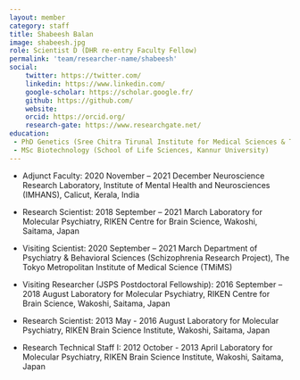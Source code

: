 ```yaml
---
layout: member
category: staff
title: Shabeesh Balan
image: shabeesh.jpg
role: Scientist D (DHR re-entry Faculty Fellow)
permalink: 'team/researcher-name/shabeesh'
social:
    twitter: https://twitter.com/
    linkedin: https://www.linkedin.com/
    google-scholar: https://scholar.google.fr/
    github: https://github.com/
    website:
    orcid: https://orcid.org/
    research-gate: https://www.researchgate.net/
education:
 - PhD Genetics (Sree Chitra Tirunal Institute for Medical Sciences & Technology, Trivandrum)
 - MSc Biotechnology (School of Life Sciences, Kannur University)
---
```


* Adjunct Faculty: 2020 November – 2021 December
Neuroscience Research Laboratory, Institute of Mental Health and Neurosciences (IMHANS), Calicut, Kerala, India

* Research Scientist: 2018 September – 2021 March
Laboratory for Molecular Psychiatry, RIKEN Centre for Brain Science, Wakoshi, Saitama, Japan

* Visiting Scientist: 2020 September – 2021 March
Department of Psychiatry & Behavioral Sciences (Schizophrenia Research Project), The Tokyo Metropolitan Institute of Medical Science (TMiMS)

* Visiting Researcher (JSPS Postdoctoral Fellowship): 2016 September – 2018 August
Laboratory for Molecular Psychiatry, RIKEN Centre for Brain Science, Wakoshi, Saitama, Japan

* Research Scientist: 2013 May - 2016 August
Laboratory for Molecular Psychiatry, RIKEN Brain Science Institute, Wakoshi, Saitama, Japan

* Research Technical Staff I: 2012 October - 2013 April
Laboratory for Molecular Psychiatry, RIKEN Brain Science Institute, Wakoshi, Saitama, Japan

